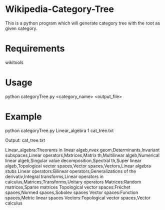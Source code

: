 Wikipedia-Category-Tree
=======================

This is a python program which will generate category tree with the root as given category.

Requirements
============
wikitools

Usage
===========
python categoryTree.py <category_name> <depth> <output_file>

Example
===========
python categoryTree.py Linear_algebra 1 cat_tree.txt

Output: cat_tree.txt

Linear_algebra:Theorems in linear algeb,nvex geom,Determinants,Invariant subspaces,Linear operators,Matrices,Matrix th,Multilinear algeb,Numerical linear algeb,Singular value decomposition,Spectral th,Super linear algeb,Topological vector spaces,Vector spaces,Vectors,Linear algebra stubs
Linear operators:Bilinear operators,Generalizations of the derivativ,Integral transforms,Linear operators in calculus,Matrices,Transforms,Unitary operators
Matrices:Random matrices,Sparse matrices
Topological vector spaces:Fréchet spaces,Normed spaces,Sobolev spaces
Vector spaces:Function spaces,Metric linear spaces
Vectors:Topological vector spaces,Vector calculus
